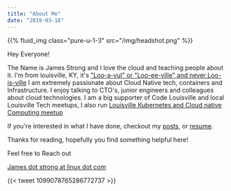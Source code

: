 ```yaml
---
title: "About Me"
date: "2019-03-18"
---
```


{{% fluid_img class="pure-u-1-3" src="/img/headshot.png" %}}

Hey Everyone! 

The Name is James Strong and I love the cloud and teaching people about it. I'm from louisville, KY, it's ["Loo-a-vul" or "Loo-ee-ville" and never Loo-is-ville](https://www.youtube.com/watch?v=w8Bn9o_L08o) 
I am extremely passionate about Cloud Native tech, containers and Infrastructure. I enjoy talking to CTO's, 
junior engineers and colleagues about cloud technologies. I am a big supporter of Code Louisville and 
local Louisville Tech meetups, I also run [Louisville Kubernetes and Cloud native Computing meetup](https://www.meetup.com/Kubernetes-and-Cloud-Native-Computing-Louisville/) 

If you're interested in what I have done, checkout my [posts](/post), or [resume](/resume).

Thanks for reading, hopefully you find something helpful here! 

Feel free to Reach out

[James dot strong at linux dot com](mailto:james.strong@linux.com)

{{< tweet 1099078765286772737 >}}
